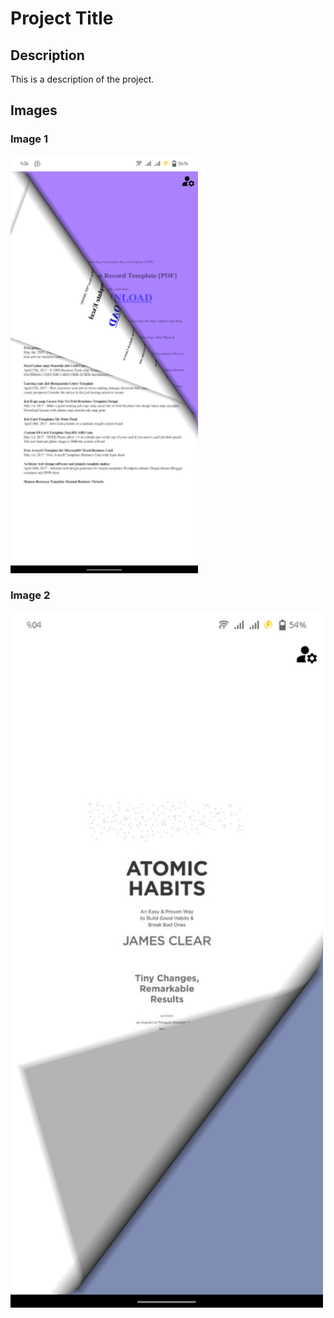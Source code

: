 # Project Title

## Description
This is a description of the project.

## Images
### Image 1
<img src="git_img1.jpeg" alt="Curl page" width="300" />

### Image 2
<img src="git_img2.jpeg" alt="Curl page" width="500" />
